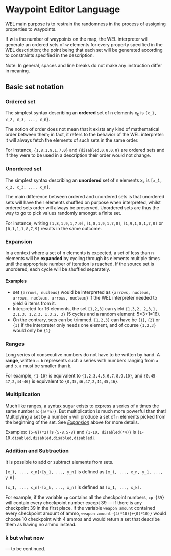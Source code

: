 # Waypoint Editor Language
WEL main purpose is to restrain the randomness in the process of assigning properties to waypoints.

If *w* is the number of waypoints on the map, the WEL interpreter will generate an ordered sets of *w* elements for every property specified in the WEL description; the point being that each set will be generated according to constraints specified in the description.

Note: In general, spaces and line breaks do not make any instruction differ in meaning.

## Basic set notation

### Ordered set
The simplest syntax describing an **ordered** set of n elements x<sub>k</sub> is `{x_1, x_2, x_3, ..., x_n}`.

The notion of order does not mean that it exists any kind of mathematical order between them; in fact, it refers to the behavior of the WEL interpreter: it will always fetch the elements of such sets in the same order.

For instance, `{1,8,1,9,1,7,0}` and `{disabled,0,8,0,0}` are ordered sets and if they were to be used in a description their order would not change.

### Unordered set
The simplest syntax describing an **unordered** set of n elements x<sub>k</sub> is `[x_1, x_2, x_3, ..., x_n]`.

The main difference between ordered and unordered sets is that unordered sets will have their elements shuffled on purpose when interpreted, whilst ordered sets order will always be preserved. Unordered sets are thus the way to go to pick values randomly amongst a finite set.

For instance, writing `[1,8,1,9,1,7,0]`, `[1,8,1,9,1,7,0]`, `[1,9,1,8,1,7,0]` or `[0,1,1,1,8,7,9]` results in the same outcome.

### Expansion
In a context where a set of n elements is expected, a set of less than n elements will be **expanded** by cycling through its elements multiple times until the appropriate number of iteration is reached. If the source set is unordered, each cycle will be shuffled separately.

#### Examples
-  set `{arrows, nucleus}` would be interpreted as `{arrows, nucleus, arrows, nucleus, arrows, nucleus}` if the WEL interpreter needed to yield 6 items from it.
- Interpreted for 16 elements, the set `[1,2,3]` can yield `{1,3,2, 2,3,1, 2,1,3, 1,2,3, 1,3,2, 3}` (5 cycles and a random element: 5*3+1=16).
- On the contrary, sets can be trimmed. `[1,2,3]` can have be `{1}`, `{2}` or `{3}` if the interpreter only needs one element, and of course `{1,2,3}` would only be `{1}`

### Ranges
Long series of consecutive numbers do not have to be written by hand. A **range**, written `a-b` represents such a series with numbers ranging from `a` and `b`. `a` must be smaller than `b`.

For example, `{1-10}` is equivalent to `{1,2,3,4,5,6,7,8,9,10}`, and `{0,45-47,2,44-46}` is equivalent to `{0,45,46,47,2,44,45,46}`.

### Multiplication
Much like ranges, a syntax sugar exists to express a series of `n` times the same number `a`: `{a(*n)}`.
But multiplication is much more powerful than that! Multiplying a set by a number `n` will produce a set of `n` elements picked from the beginning of the set. See [*Expansion*](#expansion) above for more details.

Examples: `{5-8}(*2)` is `{5-8,5-8}` and `{1-10, disabled(*4)}` is `{1-10,disabled,disabled,disabled,disabled}`.

### Addition and Subtraction
It is possible to add or subtract elements from sets.

`[x_1, ..., x_n]+[y_1, ..., y_n]` is defined as `[x_1, ..., x_n, y_1, ..., y_n]`.

`[x_1, ..., x_n]-[x_k, ..., x_n]` is defined as `[x_1, ..., x_k]`.

For example, if the variable `cp` contains all the checkpoint numbers, `cp-{39}` will contain every checkpoint number except 39 — if there is any checkpoint 39 in the first place. If the variable `weapon amount` contained every checkpoint amount of ammo, `weapon amount-{4(*10)}+{0(*10)}` would choose 10 checkpoint with 4 ammos and would return a set that describe them as having no ammo instead.

### k but what now
— to be continued.
